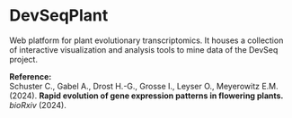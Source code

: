 # DevSeqPlant
Web platform for plant evolutionary transcriptomics. It houses a collection of interactive visualization and analysis tools to mine data of the DevSeq project.

**Reference:**
<br/>
Schuster C., Gabel A., Drost H.-G., Grosse I., Leyser O., Meyerowitz E.M. (2024). **Rapid evolution of gene expression patterns in flowering plants.** *bioRxiv* (2024).
